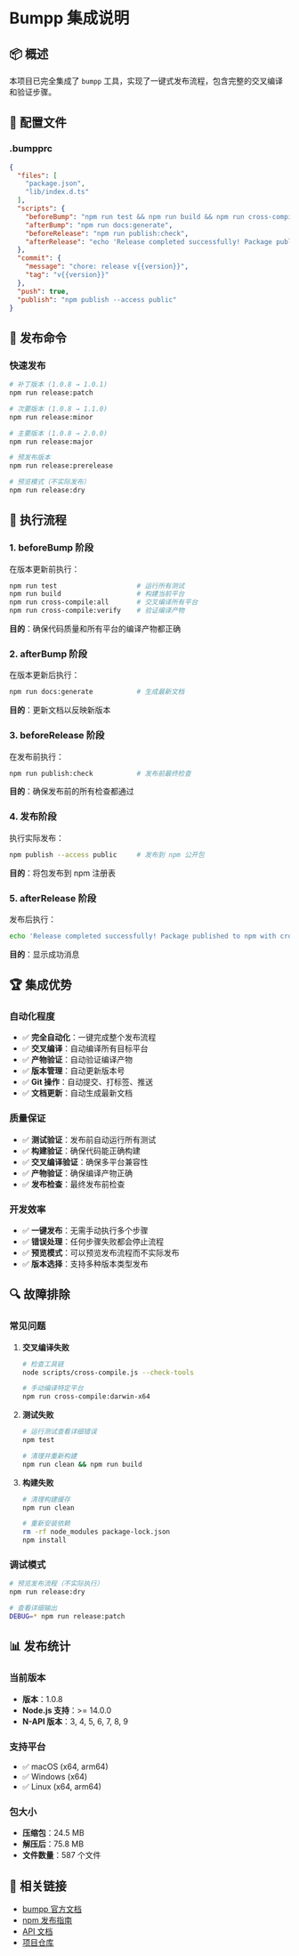 # Bumpp 集成说明

## 📦 概述

本项目已完全集成了 `bumpp` 工具，实现了一键式发布流程，包含完整的交叉编译和验证步骤。

## 🔧 配置文件

### .bumpprc

```json
{
  "files": [
    "package.json",
    "lib/index.d.ts"
  ],
  "scripts": {
    "beforeBump": "npm run test && npm run build && npm run cross-compile:all && npm run cross-compile:verify",
    "afterBump": "npm run docs:generate",
    "beforeRelease": "npm run publish:check",
    "afterRelease": "echo 'Release completed successfully! Package published to npm with cross-compiled binaries.'"
  },
  "commit": {
    "message": "chore: release v{{version}}",
    "tag": "v{{version}}"
  },
  "push": true,
  "publish": "npm publish --access public"
}
```

## 🚀 发布命令

### 快速发布

```bash
# 补丁版本 (1.0.8 → 1.0.1)
npm run release:patch

# 次要版本 (1.0.8 → 1.1.0)
npm run release:minor

# 主要版本 (1.0.8 → 2.0.0)
npm run release:major

# 预发布版本
npm run release:prerelease

# 预览模式（不实际发布）
npm run release:dry
```

## 🔄 执行流程

### 1. beforeBump 阶段

在版本更新前执行：

```bash
npm run test                    # 运行所有测试
npm run build                   # 构建当前平台
npm run cross-compile:all       # 交叉编译所有平台
npm run cross-compile:verify    # 验证编译产物
```

**目的**：确保代码质量和所有平台的编译产物都正确

### 2. afterBump 阶段

在版本更新后执行：

```bash
npm run docs:generate           # 生成最新文档
```

**目的**：更新文档以反映新版本

### 3. beforeRelease 阶段

在发布前执行：

```bash
npm run publish:check           # 发布前最终检查
```

**目的**：确保发布前的所有检查都通过

### 4. 发布阶段

执行实际发布：

```bash
npm publish --access public     # 发布到 npm 公开包
```

**目的**：将包发布到 npm 注册表

### 5. afterRelease 阶段

发布后执行：

```bash
echo 'Release completed successfully! Package published to npm with cross-compiled binaries.'
```

**目的**：显示成功消息

## 🏆 集成优势

### 自动化程度

- ✅ **完全自动化**：一键完成整个发布流程
- ✅ **交叉编译**：自动编译所有目标平台
- ✅ **产物验证**：自动验证编译产物
- ✅ **版本管理**：自动更新版本号
- ✅ **Git 操作**：自动提交、打标签、推送
- ✅ **文档更新**：自动生成最新文档

### 质量保证

- ✅ **测试验证**：发布前自动运行所有测试
- ✅ **构建验证**：确保代码能正确构建
- ✅ **交叉编译验证**：确保多平台兼容性
- ✅ **产物验证**：确保编译产物正确
- ✅ **发布检查**：最终发布前检查

### 开发效率

- ✅ **一键发布**：无需手动执行多个步骤
- ✅ **错误处理**：任何步骤失败都会停止流程
- ✅ **预览模式**：可以预览发布流程而不实际发布
- ✅ **版本选择**：支持多种版本类型发布

## 🔍 故障排除

### 常见问题

1. **交叉编译失败**
   ```bash
   # 检查工具链
   node scripts/cross-compile.js --check-tools
   
   # 手动编译特定平台
   npm run cross-compile:darwin-x64
   ```

2. **测试失败**
   ```bash
   # 运行测试查看详细错误
   npm test
   
   # 清理并重新构建
   npm run clean && npm run build
   ```

3. **构建失败**
   ```bash
   # 清理构建缓存
   npm run clean
   
   # 重新安装依赖
   rm -rf node_modules package-lock.json
   npm install
   ```

### 调试模式

```bash
# 预览发布流程（不实际执行）
npm run release:dry

# 查看详细输出
DEBUG=* npm run release:patch
```

## 📊 发布统计

### 当前版本

- **版本**：1.0.8
- **Node.js 支持**：>= 14.0.0
- **N-API 版本**：3, 4, 5, 6, 7, 8, 9

### 支持平台

- ✅ macOS (x64, arm64)
- ✅ Windows (x64)
- ✅ Linux (x64, arm64)

### 包大小

- **压缩包**：24.5 MB
- **解压后**：75.8 MB
- **文件数量**：587 个文件

## 🔗 相关链接

- [bumpp 官方文档](https://github.com/antfu/bumpp)
- [npm 发布指南](docs/NPM_PUBLISH_GUIDE.md)
- [API 文档](docs/API.md)
- [项目仓库](https://github.com/pixFlowTeam/librawspeed)
